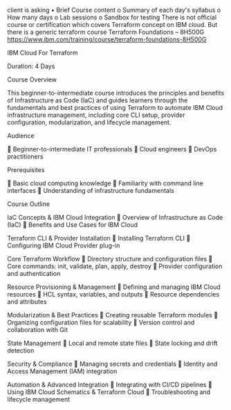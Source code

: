 client is asking
•	Brief Course content 
o	Summary of each day's syllabus
o	How many days
o	Lab sessions
o	Sandbox for testing
There is not official course or certification  which covers Terraform concept on IBM cloud.    But there is a generic terraform course Terraform Foundations – 8H500G
https://www.ibm.com/training/course/terraform-foundations-8H500G

IBM Cloud For Terraform

Duration: 4 Days

Course Overview

This beginner-to-intermediate course introduces the principles and benefits of Infrastructure as Code (IaC) and guides learners through the fundamentals and best practices of using Terraform to automate IBM Cloud infrastructure management, including core CLI setup, provider configuration, modularization, and lifecycle management.

Audience

	Beginner-to-intermediate IT professionals
	Cloud engineers
	DevOps practitioners

Prerequisites

	Basic cloud computing knowledge
	Familiarity with command line interfaces
	Understanding of infrastructure fundamentals

Course Outline

IaC Concepts & IBM Cloud Integration
	Overview of Infrastructure as Code (IaC)
	Benefits and Use Cases for IBM Cloud

Terraform CLI & Provider Installation
	Installing Terraform CLI
	Configuring IBM Cloud Provider plug-in

Core Terraform Workflow
	Directory structure and configuration files
	Core commands: init, validate, plan, apply, destroy
	Provider configuration and authentication

Resource Provisioning & Management
	Defining and managing IBM Cloud resources
	HCL syntax, variables, and outputs
	Resource dependencies and attributes

Modularization & Best Practices
	Creating reusable Terraform modules
	Organizing configuration files for scalability
	Version control and collaboration with Git

State Management
	Local and remote state files
	State locking and drift detection

Security & Compliance
	Managing secrets and credentials
	Identity and Access Management (IAM) integration

Automation & Advanced Integration
	Integrating with CI/CD pipelines
	Using IBM Cloud Schematics & Terraform Cloud
	Troubleshooting and lifecycle management

